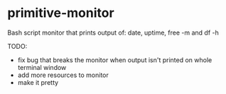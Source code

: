 # primitive-monitor
Bash script monitor that prints output of: date, uptime, free -m and df -h

TODO:
  - fix bug that breaks the monitor when output isn't printed on whole terminal window
  - add more resources to monitor
  - make it pretty

